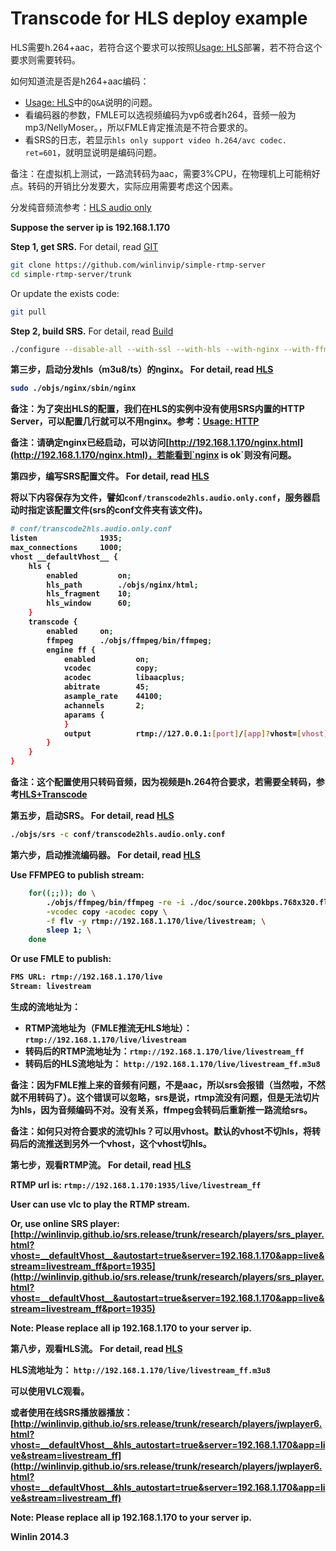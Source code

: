 # Transcode for HLS deploy example

HLS需要h.264+aac，若符合这个要求可以按照[Usage: HLS](https://github.com/winlinvip/simple-rtmp-server/wiki/v1_EN_SampleHLS)部署，若不符合这个要求则需要转码。

如何知道流是否是h264+aac编码：
* [Usage: HLS](https://github.com/winlinvip/simple-rtmp-server/wiki/v1_EN_SampleHLS)中的`Q&A`说明的问题。
* 看编码器的参数，FMLE可以选视频编码为vp6或者h264，音频一般为mp3/NellyMoser。，所以FMLE肯定推流是不符合要求的。
* 看SRS的日志，若显示`hls only support video h.264/avc codec. ret=601`，就明显说明是编码问题。

备注：在虚拟机上测试，一路流转码为aac，需要3%CPU，在物理机上可能稍好点。转码的开销比分发要大，实际应用需要考虑这个因素。

分发纯音频流参考：[HLS audio only](https://github.com/winlinvip/simple-rtmp-server/wiki/v1_EN_DeliveryHLS#hlsaudioonly)

<strong>Suppose the server ip is 192.168.1.170</strong>

<strong>Step 1, get SRS.</strong> For detail, read [GIT](https://github.com/winlinvip/simple-rtmp-server/wiki/v1_EN_Git)

```bash
git clone https://github.com/winlinvip/simple-rtmp-server
cd simple-rtmp-server/trunk
```

Or update the exists code:

```bash
git pull
```

<strong>Step 2, build SRS.</strong> For detail, read [Build](https://github.com/winlinvip/simple-rtmp-server/wiki/v1_EN_Build)

```bash
./configure --disable-all --with-ssl --with-hls --with-nginx --with-ffmpeg --with-transcode && make
```

<strong>第三步，启动分发hls（m3u8/ts）的nginx。 For detail, read [HLS](https://github.com/winlinvip/simple-rtmp-server/wiki/v1_EN_DeliveryHLS)

```bash
sudo ./objs/nginx/sbin/nginx
```

备注：为了突出HLS的配置，我们在HLS的实例中没有使用SRS内置的HTTP Server，可以配置几行就可以不用nginx。参考：[Usage: HTTP](https://github.com/winlinvip/simple-rtmp-server/wiki/v1_EN_SampleHTTP)

备注：请确定nginx已经启动，可以访问[http://192.168.1.170/nginx.html](http://192.168.1.170/nginx.html)，若能看到`nginx is ok`则没有问题。

<strong>第四步，编写SRS配置文件。</strong> For detail, read [HLS](https://github.com/winlinvip/simple-rtmp-server/wiki/v1_EN_DeliveryHLS)

将以下内容保存为文件，譬如`conf/transcode2hls.audio.only.conf`，服务器启动时指定该配置文件(srs的conf文件夹有该文件)。

```bash
# conf/transcode2hls.audio.only.conf
listen              1935;
max_connections     1000;
vhost __defaultVhost__ {
    hls {
        enabled         on;
        hls_path        ./objs/nginx/html;
        hls_fragment    10;
        hls_window      60;
    }
    transcode {
        enabled     on;
        ffmpeg      ./objs/ffmpeg/bin/ffmpeg;
        engine ff {
            enabled         on;
            vcodec          copy;
            acodec          libaacplus;
            abitrate        45;
            asample_rate    44100;
            achannels       2;
            aparams {
            }
            output          rtmp://127.0.0.1:[port]/[app]?vhost=[vhost]/[stream]_[engine];
        }
    }
}
```

备注：这个配置使用只转码音频，因为视频是h.264符合要求，若需要全转码，参考[HLS+Transcode](https://github.com/winlinvip/simple-rtmp-server/wiki/v1_EN_DeliveryHLS#wiki-hls%E5%92%8Ctranscode)

<strong>第五步，启动SRS。</strong> For detail, read [HLS](https://github.com/winlinvip/simple-rtmp-server/wiki/v1_EN_DeliveryHLS)

```bash
./objs/srs -c conf/transcode2hls.audio.only.conf
```

<strong>第六步，启动推流编码器。</strong> For detail, read [HLS](https://github.com/winlinvip/simple-rtmp-server/wiki/v1_EN_DeliveryHLS)

Use FFMPEG to publish stream:

```bash
    for((;;)); do \
        ./objs/ffmpeg/bin/ffmpeg -re -i ./doc/source.200kbps.768x320.flv \
        -vcodec copy -acodec copy \
        -f flv -y rtmp://192.168.1.170/live/livestream; \
        sleep 1; \
    done
```

Or use FMLE to publish:

```bash
FMS URL: rtmp://192.168.1.170/live
Stream: livestream
```

生成的流地址为：
* RTMP流地址为（FMLE推流无HLS地址）：`rtmp://192.168.1.170/live/livestream`
* 转码后的RTMP流地址为：`rtmp://192.168.1.170/live/livestream_ff`
* 转码后的HLS流地址为： `http://192.168.1.170/live/livestream_ff.m3u8`

备注：因为FMLE推上来的音频有问题，不是aac，所以srs会报错（当然啦，不然就不用转码了）。这个错误可以忽略，srs是说，rtmp流没有问题，但是无法切片为hls，因为音频编码不对。没有关系，ffmpeg会转码后重新推一路流给srs。

备注：如何只对符合要求的流切hls？可以用vhost。默认的vhost不切hls，将转码后的流推送到另外一个vhost，这个vhost切hls。

<strong>第七步，观看RTMP流。</strong> For detail, read [HLS](https://github.com/winlinvip/simple-rtmp-server/wiki/v1_EN_DeliveryHLS)

RTMP url is: `rtmp://192.168.1.170:1935/live/livestream_ff`

User can use vlc to play the RTMP stream.

Or, use online SRS player: [http://winlinvip.github.io/srs.release/trunk/research/players/srs_player.html?vhost=__defaultVhost__&autostart=true&server=192.168.1.170&app=live&stream=livestream_ff&port=1935](http://winlinvip.github.io/srs.release/trunk/research/players/srs_player.html?vhost=__defaultVhost__&autostart=true&server=192.168.1.170&app=live&stream=livestream_ff&port=1935)

Note: Please replace all ip 192.168.1.170 to your server ip.

<strong>第八步，观看HLS流。</strong> For detail, read [HLS](https://github.com/winlinvip/simple-rtmp-server/wiki/v1_EN_DeliveryHLS)

HLS流地址为： `http://192.168.1.170/live/livestream_ff.m3u8`

可以使用VLC观看。

或者使用在线SRS播放器播放：[http://winlinvip.github.io/srs.release/trunk/research/players/jwplayer6.html?vhost=__defaultVhost__&hls_autostart=true&server=192.168.1.170&app=live&stream=livestream_ff](http://winlinvip.github.io/srs.release/trunk/research/players/jwplayer6.html?vhost=__defaultVhost__&hls_autostart=true&server=192.168.1.170&app=live&stream=livestream_ff)

Note: Please replace all ip 192.168.1.170 to your server ip.

Winlin 2014.3